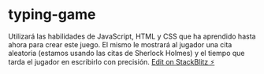 # typing-game

Utilizará las habilidades de JavaScript, HTML y CSS que ha aprendido hasta ahora para crear este juego. El mismo le mostrará al jugador una cita aleatoria (estamos usando las citas de Sherlock Holmes) y el tiempo que tarda el jugador en escribirlo con precisión.
[Edit on StackBlitz ⚡️](https://stackblitz.com/edit/web-platform-e5wt2d)
